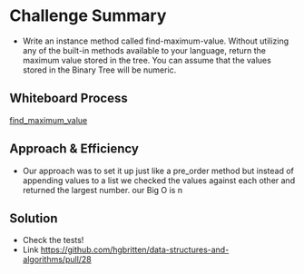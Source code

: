 # Challenge Summary
<!-- Description of the challenge -->
- Write an instance method called find-maximum-value. Without utilizing any of the built-in methods available to your language, return the maximum value stored in the tree. You can assume that the values stored in the Binary Tree will be numeric.
## Whiteboard Process
<!-- Embedded whiteboard image -->
[find_maximum_value](find_maximum_value.PNG)
## Approach & Efficiency
<!-- What approach did you take? Why? What is the Big O space/time for this approach? -->
- Our approach was to set it up just like a pre_order method but instead of appending values to a list we checked the values against each other and returned the largest number. our Big O is n
## Solution
<!-- Show how to run your code, and examples of it in action -->
- Check the tests!
- Link https://github.com/hgbritten/data-structures-and-algorithms/pull/28
